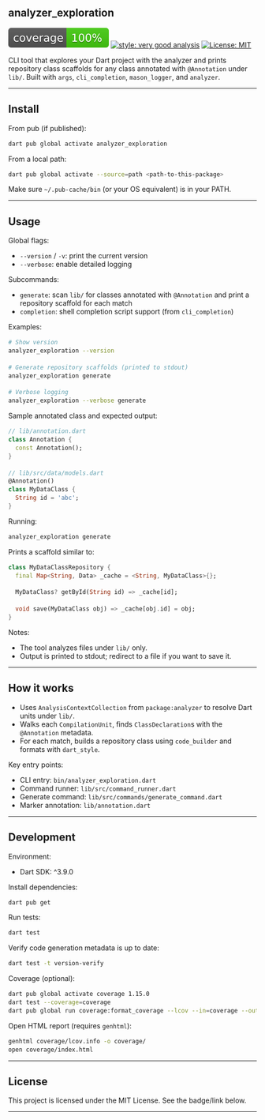 ## analyzer_exploration

![coverage][coverage_badge]
[![style: very good analysis][very_good_analysis_badge]][very_good_analysis_link]
[![License: MIT][license_badge]][license_link]

CLI tool that explores your Dart project with the analyzer and prints repository class scaffolds for any class annotated with `@Annotation` under `lib/`. Built with `args`, `cli_completion`, `mason_logger`, and `analyzer`.

---

## Install

From pub (if published):

```sh
dart pub global activate analyzer_exploration
```

From a local path:

```sh
dart pub global activate --source=path <path-to-this-package>
```

Make sure `~/.pub-cache/bin` (or your OS equivalent) is in your PATH.

---

## Usage

Global flags:

- `--version` / `-v`: print the current version
- `--verbose`: enable detailed logging

Subcommands:

- `generate`: scan `lib/` for classes annotated with `@Annotation` and print a repository scaffold for each match
- `completion`: shell completion script support (from `cli_completion`)

Examples:

```sh
# Show version
analyzer_exploration --version

# Generate repository scaffolds (printed to stdout)
analyzer_exploration generate

# Verbose logging
analyzer_exploration --verbose generate
```

Sample annotated class and expected output:

```dart
// lib/annotation.dart
class Annotation {
  const Annotation();
}

// lib/src/data/models.dart
@Annotation()
class MyDataClass {
  String id = 'abc';
}
```

Running:

```sh
analyzer_exploration generate
```

Prints a scaffold similar to:

```dart
class MyDataClassRepository {
  final Map<String, Data> _cache = <String, MyDataClass>{};

  MyDataClass? getById(String id) => _cache[id];

  void save(MyDataClass obj) => _cache[obj.id] = obj;
}
```

Notes:

- The tool analyzes files under `lib/` only.
- Output is printed to stdout; redirect to a file if you want to save it.

---

## How it works

- Uses `AnalysisContextCollection` from `package:analyzer` to resolve Dart units under `lib/`.
- Walks each `CompilationUnit`, finds `ClassDeclaration`s with the `@Annotation` metadata.
- For each match, builds a repository class using `code_builder` and formats with `dart_style`.

Key entry points:

- CLI entry: `bin/analyzer_exploration.dart`
- Command runner: `lib/src/command_runner.dart`
- Generate command: `lib/src/commands/generate_command.dart`
- Marker annotation: `lib/annotation.dart`

---

## Development

Environment:

- Dart SDK: ^3.9.0

Install dependencies:

```sh
dart pub get
```

Run tests:

```sh
dart test
```

Verify code generation metadata is up to date:

```sh
dart test -t version-verify
```

Coverage (optional):

```sh
dart pub global activate coverage 1.15.0
dart test --coverage=coverage
dart pub global run coverage:format_coverage --lcov --in=coverage --out=coverage/lcov.info
```

Open HTML report (requires `genhtml`):

```sh
genhtml coverage/lcov.info -o coverage/
open coverage/index.html
```

---

## License

This project is licensed under the MIT License. See the badge/link below.

---

[coverage_badge]: coverage_badge.svg
[license_badge]: https://img.shields.io/badge/license-MIT-blue.svg
[license_link]: https://opensource.org/licenses/MIT
[very_good_analysis_badge]: https://img.shields.io/badge/style-very_good_analysis-B22C89.svg
[very_good_analysis_link]: https://pub.dev/packages/very_good_analysis
[very_good_cli_link]: https://github.com/VeryGoodOpenSource/very_good_cli